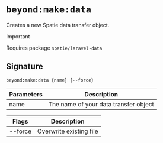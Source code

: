 # `beyond:make:data`
Creates a new Spatie data transfer object.

> [!IMPORTANT] 
> Requires package `spatie/laravel-data`

## Signature
`beyond:make:data {name} {--force}`

| Parameters | Description                           |
|------------|---------------------------------------|
| name       | The name of your data transfer object |

| Flags   | Description             |
|---------|-------------------------|
| --force | Overwrite existing file |
